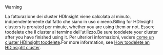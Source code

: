

> [!WARNING]
> <span data-ttu-id="45854-101">La fatturazione dei cluster HDInsight viene calcolata al minuto, indipendentemente dal fatto che siano in uso o meno.</span><span class="sxs-lookup"><span data-stu-id="45854-101">Billing for HDInsight clusters is prorated per minute, whether you are using them or not.</span></span> <span data-ttu-id="45854-102">Essere toodelete che il cluster al termine dell'utilizzo.</span><span class="sxs-lookup"><span data-stu-id="45854-102">Be sure toodelete your cluster after you have finished using it.</span></span> <span data-ttu-id="45854-103">Per ulteriori informazioni, vedere [come un cluster HDInsight toodelete](../articles/hdinsight/hdinsight-delete-cluster.md).</span><span class="sxs-lookup"><span data-stu-id="45854-103">For more information, see [How toodelete an HDInsight cluster](../articles/hdinsight/hdinsight-delete-cluster.md).</span></span>
> 
> 

